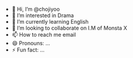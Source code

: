 - 👋 Hi, I’m @chojiyoo
- 👀 I’m interested in Drama
- 🌱 I’m currently learning English
- 💞️ I’m looking to collaborate on I.M of Monsta X
- 📫 How to reach me email
- 😄 Pronouns: ...
- ⚡ Fun fact: ...

<!---
chojiyoo/chojiyoo is a ✨ special ✨ repository because its `README.md` (this file) appears on your GitHub profile.
You can click the Preview link to take a look at your changes.
--->


